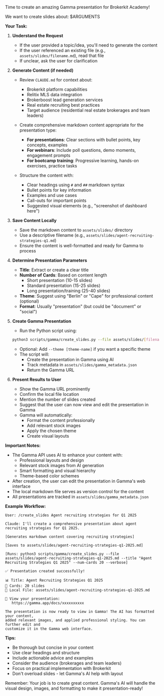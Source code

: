 Time to create an amazing Gamma presentation for Brokerkit Academy!

We want to create slides about:
$ARGUMENTS

**Your Task:**

1. **Understand the Request**
   - If the user provided a topic/idea, you'll need to generate the content
   - If the user referenced an existing file (e.g., `assets/slides/filename.md`), read that file
   - If unclear, ask the user for clarification

2. **Generate Content (if needed)**
   - Review `CLAUDE.md` for context about:
     - Brokerkit platform capabilities
     - Relitix MLS data integration
     - Brokerboost lead generation services
     - Real estate recruiting best practices
     - Target audience (residential real estate brokerages and team leaders)

   - Create comprehensive markdown content appropriate for the presentation type:
     - **For presentations**: Clear sections with bullet points, key concepts, examples
     - **For webinars**: Include poll questions, demo moments, engagement prompts
     - **For bootcamp training**: Progressive learning, hands-on exercises, practice tasks

   - Structure the content with:
     - Clear headings using `#` and `##` markdown syntax
     - Bullet points for key information
     - Examples and use cases
     - Call-outs for important points
     - Suggested visual elements (e.g., "screenshot of dashboard here")

3. **Save Content Locally**
   - Save the markdown content to `assets/slides/` directory
   - Use a descriptive filename (e.g., `assets/slides/agent-recruiting-strategies-q1.md`)
   - Ensure the content is well-formatted and ready for Gamma to process

4. **Determine Presentation Parameters**
   - **Title**: Extract or create a clear title
   - **Number of Cards**: Based on content length
     - Short presentation (10-15 slides)
     - Standard presentation (15-25 slides)
     - Long presentation/training (25-40 slides)
   - **Theme**: Suggest using "Berlin" or "Cape" for professional content (optional)
   - **Format**: Usually "presentation" (but could be "document" or "social")

5. **Create Gamma Presentation**
   - Run the Python script using:
   ```bash
   python3 scripts/gamma/create_slides.py --file assets/slides/[filename].md --title "[Title]" --num-cards [number] --verbose
   ```
   - Optional: Add `--theme [theme-name]` if you want a specific theme
   - The script will:
     - Create the presentation in Gamma using AI
     - Track metadata in `assets/slides/gamma_metadata.json`
     - Return the Gamma URL

6. **Present Results to User**
   - Show the Gamma URL prominently
   - Confirm the local file location
   - Mention the number of slides created
   - Suggest that the user can now view and edit the presentation in Gamma
   - Gamma will automatically:
     - Format the content professionally
     - Add relevant stock images
     - Apply the chosen theme
     - Create visual layouts

**Important Notes:**
- The Gamma API uses AI to enhance your content with:
  - Professional layouts and design
  - Relevant stock images from AI generation
  - Smart formatting and visual hierarchy
  - Theme-based color schemes
- After creation, the user can edit the presentation in Gamma's web interface
- The local markdown file serves as version control for the content
- All presentations are tracked in `assets/slides/gamma_metadata.json`

**Example Workflow:**

```
User: /create_slides Agent recruiting strategies for Q1 2025

Claude: I'll create a comprehensive presentation about agent recruiting strategies for Q1 2025.

[Generates markdown content covering recruiting strategies]

[Saves to assets/slides/agent-recruiting-strategies-q1-2025.md]

[Runs: python3 scripts/gamma/create_slides.py --file assets/slides/agent-recruiting-strategies-q1-2025.md --title "Agent Recruiting Strategies Q1 2025" --num-cards 20 --verbose]

✅ Presentation created successfully!

📊 Title: Agent Recruiting Strategies Q1 2025
🎴 Cards: 20 slides
📄 Local File: assets/slides/agent-recruiting-strategies-q1-2025.md

🔗 View your presentation:
   https://gamma.app/docs/xxxxxxxxxx

The presentation is now ready to view in Gamma! The AI has formatted your content,
added relevant images, and applied professional styling. You can further edit and
customize it in the Gamma web interface.
```

**Tips:**
- Be thorough but concise in your content
- Use clear headings and structure
- Include actionable advice and examples
- Consider the audience (brokerages and team leaders)
- Focus on practical implementation with Brokerkit
- Don't overload slides - let Gamma's AI help with layout

Remember: Your job is to create great content. Gamma's AI will handle the visual design, images, and formatting to make it presentation-ready!
